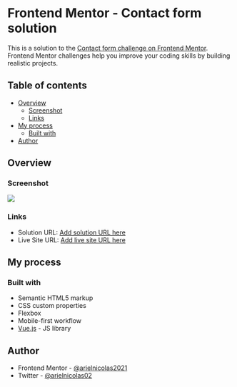 # Frontend Mentor - Contact form solution

This is a solution to the [Contact form challenge on Frontend Mentor](https://www.frontendmentor.io/challenges/contact-form--G-hYlqKJj). Frontend Mentor challenges help you improve your coding skills by building realistic projects. 

## Table of contents

- [Overview](#overview)
  - [Screenshot](#screenshot)
  - [Links](#links)
- [My process](#my-process)
  - [Built with](#built-with)
- [Author](#author)

## Overview

### Screenshot

![](./screenshot.jpg)

### Links

- Solution URL: [Add solution URL here](https://your-solution-url.com)
- Live Site URL: [Add live site URL here](https://arielnicolas2021.github.io/contact-form-main)

## My process

### Built with

- Semantic HTML5 markup
- CSS custom properties
- Flexbox
- Mobile-first workflow
- [Vue.js](https://vuejs.org/) - JS library

## Author

- Frontend Mentor - [@arielnicolas2021](https://www.frontendmentor.io/profile/arielnicolas2021)
- Twitter - [@arielnicolas02](https://www.twitter.com/arielnicolas02)